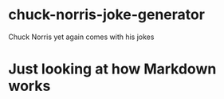 # chuck-norris-joke-generator
Chuck Norris yet again comes with his jokes

# Just looking at how Markdown works
